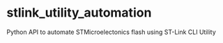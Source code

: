 # stlink_utility_automation
Python API to automate STMicroelectonics flash using ST-Link CLI Utility
